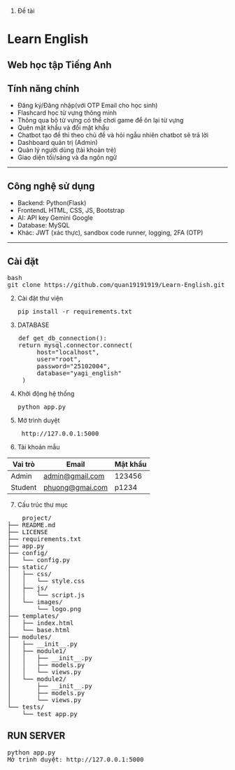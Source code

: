 1. Đề tài
# Learn English
Web học tập Tiếng Anh 
---
## Tính năng chính 
- Đăng ký/Đăng nhập(với OTP Email cho học sinh)
- Flashcard học từ vựng thông minh
- Thông qua bộ từ vựng có thể chơi game để ôn lại từ vựng
- Quên mật khẩu và đổi mật khẩu
- Chatbot tạo đề thi theo chủ đề và hỏi ngẫu nhiên chatbot sẽ trả lời
- Dashboard quản trị (Admin)
- Quản lý người dùng (tài khoản trẻ)
- Giao diện tối/sáng và đa ngôn ngữ
---
## Công nghệ sử dụng
- Backend: Python(Flask)
- FrontendL HTML, CSS, JS, Bootstrap
- AI: API key Gemini Google
- Database: MySQL
- Khác: JWT (xác thực), sandbox code runner, logging, 2FA (OTP)

---
## Cài đặt

<pre>
bash
git clone https://github.com/quan19191919/Learn-English.git
</pre>

2. Cài đặt thư viện
   <pre>pip install -r requirements.txt</pre>
3. DATABASE
<pre>
   def get_db_connection():
   return mysql.connector.connect(
        host="localhost",
        user="root",
        password="25102004",
        database="yagi_english"
    )</pre>
4. Khởi động hệ thống
   <pre>python app.py</pre>
5. Mở trình duyệt
   <pre> http://127.0.0.1:5000 </pre>
6. Tài khoản mẫu
   
| Vai trò | Email           | Mật khẩu|
|---------|-----------------|---------|
| Admin   | admin@gmail.com | 123456  |
| Student | phuong@gmai.com | p1234   |

7. Cấu trúc thư mục
<pre>
    project/
├── README.md
├── LICENSE
├── requirements.txt
├── app.py
├── config/
│   └── config.py
├── static/
│   ├── css/
│   │   └── style.css
│   ├── js/
│   │   └── script.js
│   └── images/
│       └── logo.png
├── templates/
│   ├── index.html
│   └── base.html
├── modules/
│   ├── __init__.py
│   ├── module1/
│   │   ├── __init__.py
│   │   ├── models.py
│   │   └── views.py
│   └── module2/
│       ├── __init__.py
│       ├── models.py
│       └── views.py
└── tests/
    └── test_app.py
</pre>
## RUN SERVER
<pre>
python app.py
Mở trình duyệt: http://127.0.0.1:5000 
</pre>
